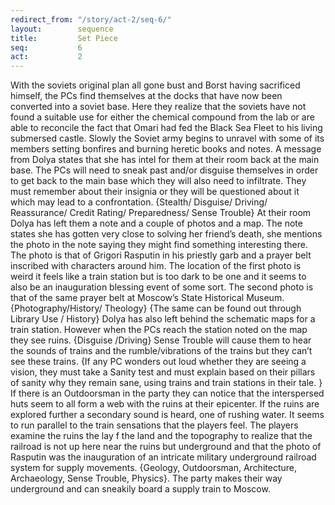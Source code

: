 ```yaml
---
redirect_from: "/story/act-2/seq-6/"
layout:        sequence
title:         Set Piece
seq:           6
act:           2
---
```


With the soviets original plan all gone bust and Borst having sacrificed himself, the PCs find themselves at the docks that have now been converted into a soviet base. Here they realize that the soviets have not found a suitable use for either the chemical compound from the lab or are able to reconcile the fact that Omari had fed the Black Sea Fleet to his living submersed castle. Slowly the Soviet army begins to unravel with some of its members setting bonfires and burning heretic books and notes. A message from Dolya states that she has intel for them at their room back at the main base.
The PCs will need to sneak past and/or disguise themselves in order to get back to the main base which they will also need to infiltrate. They must remember about their insignia or they will be questioned about it which may lead to a confrontation. {Stealth/ Disguise/ Driving/ Reassurance/ Credit Rating/ Preparedness/ Sense Trouble}
At their room Dolya has left them a note and a couple of photos and a map. The note states she has gotten very close to solving her friend’s death, she mentions the photo in the note saying they might find something interesting there. The photo is that of Grigori Rasputin in his priestly garb and a prayer belt inscribed with characters around him. The location of the first photo is weird it feels like a train station but is too dark  to be one and it seems to also be an inauguration blessing event of some sort. The second photo is that of the same prayer belt at Moscow’s State Historical Museum. {Photography/History/ Theology} {The same can be found out through Library Use / History}
Dolya has also left behind the schematic maps for a train station. However when the PCs reach the station noted on the map they see ruins. {Disguise /Driving}
Sense Trouble will cause them to hear the sounds of trains and the rumble/vibrations of the trains but they can’t see these trains. {If any PC wonders out loud whether they are seeing a vision, they must take a Sanity test and must explain based on their pillars of sanity why they remain sane, using trains and train stations in their tale. }
If there is an Outdoorsman in the party they can notice that the interspersed huts seem to all form a web with the ruins at their epicenter. If the ruins are explored further a secondary sound is heard, one of rushing water. It seems to run parallel to the train sensations that the players feel. The players examine the ruins the lay f the land and the topography to realize that the railroad is not up here near the ruins but underground and that the photo of Rasputin was the inauguration of an intricate military underground railroad system for supply movements. {Geology, Outdoorsman, Architecture, Archaeology, Sense Trouble, Physics}. The party makes their way underground and can sneakily board a supply train to Moscow.














<!--
Sayid (Maps to bodyguard of Omari)
General Abilities: Athletics 5, Health 10, Scuffling 10, Firearms 5
Hit Threshold: 4
Weapon: Rifle (-1)
Massyak (Maps to common soldier of Omari)
General Abilities: Athletics 4, Health 7, Scuffling 9, Firearms 4
Hit Threshold: 3
Weapon: Rifle (-1)
Khalif
General Abilities: Athletics 3, Health 7, Scuffling 5, Firearms 4
Hit Threshold: 2
Weapon: Rifle (-1)
Dock’s Patrol
General Abilities: Athletics 10, Health 17, Scuffling 20, Firearms 7
Hit Threshold: 4
Weapon: Rifle (-1), Blades (-1)
Note: Will try to take the PCs captive.
Omari
General Abilities: Athletics 10, Health 20, Scuffling 20, Firearms 7
Hit Threshold: 4
Weapon: Rifle (-1), Sword (-1)
Asherah (impure)
General Abilities: Athletics 15, Health 23, Scuffling 25,
Hit Threshold: 4
Stability Loss: +2
Weapon: Blades (-1)
Asherah-Omari
General Abilities: Athletics 20, Health 27, Scuffling 25, Firearms 9,
Hit Threshold: 5
Stability Loss: +3
Weapon: Blades (-1), Rifle (-1)
Abilities: Summon Bodyguard of Omari: Omari has sacrificed a number of his bodyguards that can be brought back to life as wraiths to fight for the Goddess - See Wraith Bodyguard of Omari
Common Soldier of Omari
General Abilities: Athletics 4, Health 7, Scuffling 9, Firearms 4
Hit Threshold: 3
Weapon: Rifle (-1)
Bodyguard of Omari
General Abilities: Athletics 5, Health 10, Scuffling 10, Firearms 5
Hit Threshold: 4
Weapon: Rifle (-1)
Wraith Bodyguard of Omari
General Abilities: Athletics 5, Health 10, Scuffling 15,
Hit Threshold: 4
Stability Loss: +1
Weapon: Claws (-1) -->


